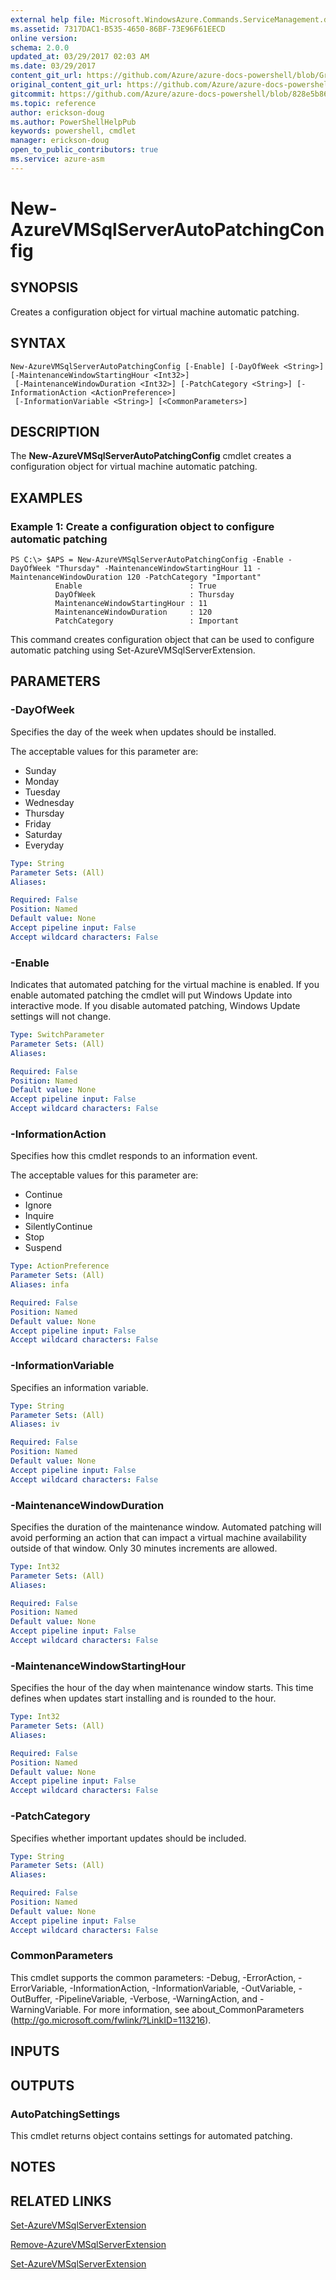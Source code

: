 ```yaml
---
external help file: Microsoft.WindowsAzure.Commands.ServiceManagement.dll-Help.xml
ms.assetid: 7317DAC1-B535-4650-86BF-73E96F61EECD
online version:
schema: 2.0.0
updated_at: 03/29/2017 02:03 AM
ms.date: 03/29/2017
content_git_url: https://github.com/Azure/azure-docs-powershell/blob/Graham71298/azureps-cmdlets-docs/ServiceManagement/Azure/v3.7.0/New-AzureVMSqlServerAutoPatchingConfig.md
original_content_git_url: https://github.com/Azure/azure-docs-powershell/blob/Graham71298/azureps-cmdlets-docs/ServiceManagement/Azure/v3.7.0/New-AzureVMSqlServerAutoPatchingConfig.md
gitcommit: https://github.com/Azure/azure-docs-powershell/blob/828e5b8648af6bdf3119ffe0cd409647f00de183
ms.topic: reference
author: erickson-doug
ms.author: PowerShellHelpPub
keywords: powershell, cmdlet
manager: erickson-doug
open_to_public_contributors: true
ms.service: azure-asm
---
```


# New-AzureVMSqlServerAutoPatchingConfig

## SYNOPSIS
Creates a configuration object for virtual machine automatic patching.

## SYNTAX

```
New-AzureVMSqlServerAutoPatchingConfig [-Enable] [-DayOfWeek <String>] [-MaintenanceWindowStartingHour <Int32>]
 [-MaintenanceWindowDuration <Int32>] [-PatchCategory <String>] [-InformationAction <ActionPreference>]
 [-InformationVariable <String>] [<CommonParameters>]
```

## DESCRIPTION
The **New-AzureVMSqlServerAutoPatchingConfig** cmdlet creates a configuration object for virtual machine automatic patching.

## EXAMPLES

### Example 1: Create a configuration object to configure automatic patching
```
PS C:\> $APS = New-AzureVMSqlServerAutoPatchingConfig -Enable -DayOfWeek "Thursday" -MaintenanceWindowStartingHour 11 -MaintenanceWindowDuration 120 -PatchCategory "Important"
          Enable                        : True
          DayOfWeek                     : Thursday
          MaintenanceWindowStartingHour : 11
          MaintenanceWindowDuration     : 120
          PatchCategory                 : Important
```

This command creates configuration object that can be used to configure automatic patching using Set-AzureVMSqlServerExtension.

## PARAMETERS

### -DayOfWeek
Specifies the day of the week when updates should be installed.

The acceptable values for this parameter are:

- Sunday
- Monday
- Tuesday
- Wednesday
- Thursday
- Friday
- Saturday
- Everyday

```yaml
Type: String
Parameter Sets: (All)
Aliases: 

Required: False
Position: Named
Default value: None
Accept pipeline input: False
Accept wildcard characters: False
```

### -Enable
Indicates that automated patching for the virtual machine is enabled.
If you enable automated patching the cmdlet will put Windows Update into interactive mode.
If you disable automated patching, Windows Update settings will not change.

```yaml
Type: SwitchParameter
Parameter Sets: (All)
Aliases: 

Required: False
Position: Named
Default value: None
Accept pipeline input: False
Accept wildcard characters: False
```

### -InformationAction
Specifies how this cmdlet responds to an information event.

The acceptable values for this parameter are:

- Continue
- Ignore
- Inquire
- SilentlyContinue
- Stop
- Suspend

```yaml
Type: ActionPreference
Parameter Sets: (All)
Aliases: infa

Required: False
Position: Named
Default value: None
Accept pipeline input: False
Accept wildcard characters: False
```

### -InformationVariable
Specifies an information variable.

```yaml
Type: String
Parameter Sets: (All)
Aliases: iv

Required: False
Position: Named
Default value: None
Accept pipeline input: False
Accept wildcard characters: False
```

### -MaintenanceWindowDuration
Specifies the duration of the maintenance window.
Automated patching will avoid performing an action that can impact a virtual machine availability outside of that window.
Only 30 minutes increments are allowed.

```yaml
Type: Int32
Parameter Sets: (All)
Aliases: 

Required: False
Position: Named
Default value: None
Accept pipeline input: False
Accept wildcard characters: False
```

### -MaintenanceWindowStartingHour
Specifies the hour of the day when maintenance window starts.
This time defines when updates start installing and is rounded to the hour.

```yaml
Type: Int32
Parameter Sets: (All)
Aliases: 

Required: False
Position: Named
Default value: None
Accept pipeline input: False
Accept wildcard characters: False
```

### -PatchCategory
Specifies whether important updates should be included.

```yaml
Type: String
Parameter Sets: (All)
Aliases: 

Required: False
Position: Named
Default value: None
Accept pipeline input: False
Accept wildcard characters: False
```

### CommonParameters
This cmdlet supports the common parameters: -Debug, -ErrorAction, -ErrorVariable, -InformationAction, -InformationVariable, -OutVariable, -OutBuffer, -PipelineVariable, -Verbose, -WarningAction, and -WarningVariable. For more information, see about_CommonParameters (http://go.microsoft.com/fwlink/?LinkID=113216).

## INPUTS

## OUTPUTS

### AutoPatchingSettings
This cmdlet returns object contains settings for automated patching.

## NOTES

## RELATED LINKS

[Set-AzureVMSqlServerExtension](./Set-AzureVMSqlServerExtension.md)

[Remove-AzureVMSqlServerExtension](./Remove-AzureVMSqlServerExtension.md)

[Set-AzureVMSqlServerExtension](./Set-AzureVMSqlServerExtension.md)


